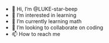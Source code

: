 - 👋 Hi, I’m @LUKE-star-beep
- 👀 I’m interested in learning
- 🌱 I’m currently learning math
- 💞️ I’m looking to collaborate on coding
- 📫 How to reach me 

<!---
LUKE-star-beep/LUKE-star-beep is a ✨ special ✨ repository because its `README.md` (this file) appears on your GitHub profile.
You can click the Preview link to take a look at your changes.
--->

